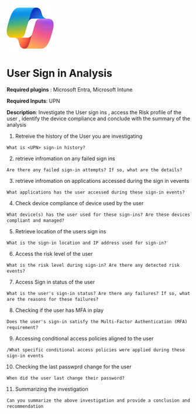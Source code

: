 ![Security CoPilot Logo](https://github.com/Azure/Copilot-For-Security/blob/main/Images/ic_fluent_copilot_64_64%402x.png)
# User Sign in Analysis

**Required plugins** : Microsoft Entra, Microsoft Intune

**Required Inputs**: UPN 

**Description**: Investigate the User sign ins , access the Risk profile of the user , identify the device compliance and conclude with the summary of the analysis

1. Retreive the history of the User you are investigating 
 ```
What is <UPN> sign-in history?
 ```
2. retrieve infromation on any failed sign ins
 ```
Are there any failed sign-in attempts? If so, what are the details?
 ```
3. retrieve infromation on applications accessed during the sign in vevents
 ```
What applications has the user accessed during these sign-in events?
 ```
4. Check device compliance of device used by the user
```
What device(s) has the user used for these sign-ins? Are these devices compliant and managed?
```
5. Retrieve location of the users sign ins 
```
What is the sign-in location and IP address used for sign-in?
```
6. Access the risk level of the user
```
What is the risk level during sign-in? Are there any detected risk events?
```
7. Access Sign in status of the user
```
What is the user's sign-in status? Are there any failures? If so, what are the reasons for these failures?
```
8. Checking if the user has MFA in play
```
Does the user's sign-in satisfy the Multi-Factor Authentication (MFA) requirement?
```
9. Accessing conditional access policies aligned to the user
```
/What specific conditional access policies were applied during these sign-in events
```
10. Checking the last passwprd change for the user
```
When did the user last change their password?
```
11. Summarizing the investigation
```
Can you summarize the above investigation and provide a conclusion and recommendation
